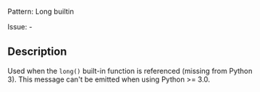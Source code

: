 Pattern: Long builtin

Issue: -

## Description

Used when the `long()` built-in function is referenced (missing from Python 3). This message can't be emitted when using Python >= 3.0.
